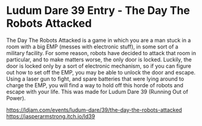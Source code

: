 # Ludum Dare 39 Entry - The Day The Robots Attacked

The Day The Robots Attacked is a game in which you are a man stuck in a room with a big EMP (messes with electronic stuff), in some sort of a military facility. For some reason, robots have decided to attack that room in particular, and to make matters worse, the only door is locked. Luckily, the door is locked only by a sort of electronic mechanism, so if you can figure out how to set off the EMP, you may be able to unlock the door and escape. Using a laser gun to fight, and spare batteries that were lying around to charge the EMP, you will find a way to hold off this horde of robots and escape with your life. This was made for Ludum Dare 39 (Running Out of Power).

https://ldjam.com/events/ludum-dare/39/the-day-the-robots-attacked  
https://jasperarmstrong.itch.io/ld39
